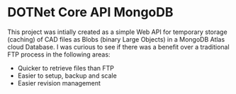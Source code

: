 # DOTNet Core API MongoDB
This project was intially created as a simple Web API for temporary storage (caching) of CAD files as Blobs (binary Large Objects) in a MongoDB Atlas cloud Database. I was curious to see if there was a benefit over a traditional FTP process in the following areas:
* Quicker to retrieve files than FTP
* Easier to setup, backup and scale
* Easier revision management
